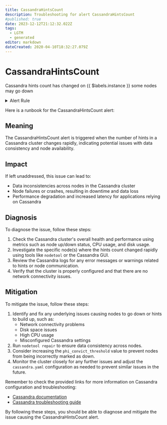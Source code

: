 ```yaml
---
title: CassandraHintsCount
description: Troubleshooting for alert CassandraHintsCount
#published: true
date: 2023-12-12T21:12:32.022Z
tags: 
  - LGTM
  - generated
editor: markdown
dateCreated: 2020-04-10T18:32:27.079Z
---
```


# CassandraHintsCount

Cassandra hints count has changed on {{ $labels.instance }} some nodes may go down

<details>
  <summary>Alert Rule</summary>

{{% rule "cassandra/criteo-cassandra-exporter.yml" "CassandraHintsCount" %}}

{{% comment %}}

```yaml
alert: CassandraHintsCount
expr: changes(cassandra_stats{name="org:apache:cassandra:metrics:storage:totalhints:count"}[1m]) > 3
for: 0m
labels:
    severity: critical
annotations:
    summary: Cassandra hints count (instance {{ $labels.instance }})
    description: |-
        Cassandra hints count has changed on {{ $labels.instance }} some nodes may go down
          VALUE = {{ $value }}
          LABELS = {{ $labels }}
    runbook: https://github.com/srerun/prometheus-alerts/blob/main/content/runbooks/criteo-cassandra-exporter/CassandraHintsCount.md

```

{{% /comment %}}

</details>


Here is a runbook for the CassandraHintsCount alert:

## Meaning

The CassandraHintsCount alert is triggered when the number of hints in a Cassandra cluster changes rapidly, indicating potential issues with data consistency and node availability.

## Impact

If left unaddressed, this issue can lead to:

* Data inconsistencies across nodes in the Cassandra cluster
* Node failures or crashes, resulting in downtime and data loss
* Performance degradation and increased latency for applications relying on Cassandra

## Diagnosis

To diagnose the issue, follow these steps:

1. Check the Cassandra cluster's overall health and performance using metrics such as node up/down status, CPU usage, and disk usage.
2. Investigate the specific node(s) where the hints count changed rapidly using tools like `nodetool` or the Cassandra GUI.
3. Review the Cassandra logs for any error messages or warnings related to hints or node communication.
4. Verify that the cluster is properly configured and that there are no network connectivity issues.

## Mitigation

To mitigate the issue, follow these steps:

1. Identify and fix any underlying issues causing nodes to go down or hints to build up, such as:
	* Network connectivity problems
	* Disk space issues
	* High CPU usage
	* Misconfigured Cassandra settings
2. Run `nodetool repair` to ensure data consistency across nodes.
3. Consider increasing the `phi_convict_threshold` value to prevent nodes from being incorrectly marked as down.
4. Monitor the cluster closely for any further issues and adjust the `cassandra.yaml` configuration as needed to prevent similar issues in the future.

Remember to check the provided links for more information on Cassandra configuration and troubleshooting:

* [Cassandra documentation](https://cassandra.apache.org/doc/latest/)
* [Cassandra troubleshooting guide](https://docs.datastax.com/en/troubleshooting_guide/doc/troubleshooting_guide/index.html)

By following these steps, you should be able to diagnose and mitigate the issue causing the CassandraHintsCount alert.